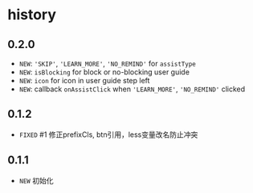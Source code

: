 # history

## 0.2.0
* `NEW`: `'SKIP'`, `'LEARN_MORE'`, `'NO_REMIND'` for `assistType`
* `NEW`: `isBlocking` for block or no-blocking user guide
* `NEW`: `icon` for icon in user guide step left
* `NEW`: callback `onAssistClick` when `'LEARN_MORE'`, `'NO_REMIND'` clicked

## 0.1.2
* `FIXED` #1 修正prefixCls, btn引用，less变量改名防止冲突

## 0.1.1

* `NEW` 初始化
